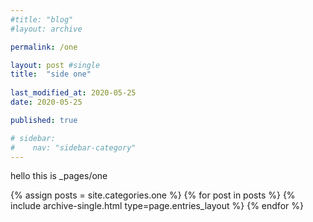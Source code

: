 ```yaml
---
#title: "blog"
#layout: archive

permalink: /one

layout: post #single
title:  "side one"
 
last_modified_at: 2020-05-25
date: 2020-05-25

published: true

# sidebar:
#    nav: "sidebar-category"
---
```


hello this is _pages/one

{% assign posts = site.categories.one %}
{% for post in posts %} {% include archive-single.html type=page.entries_layout %} {% endfor %}


